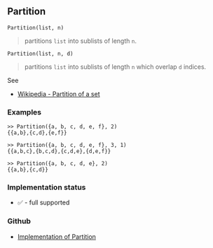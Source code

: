 ## Partition

```
Partition(list, n)
```

> partitions `list` into sublists of length `n`.

``` 
Partition(list, n, d)
```

> partitions `list` into sublists of length `n` which overlap `d` indices.

See
* [Wikipedia - Partition of a set](https://en.wikipedia.org/wiki/Partition_of_a_set)

### Examples

``` 
>> Partition({a, b, c, d, e, f}, 2)
{{a,b},{c,d},{e,f}}
 
>> Partition({a, b, c, d, e, f}, 3, 1)
{{a,b,c},{b,c,d},{c,d,e},{d,e,f}} 
 
>> Partition({a, b, c, d, e}, 2)
{{a,b},{c,d}}
```






### Implementation status

* &#x2705; - full supported

### Github

* [Implementation of Partition](https://github.com/axkr/symja_android_library/blob/master/symja_android_library/matheclipse-core/src/main/java/org/matheclipse/core/builtin/Combinatoric.java#L1299) 
